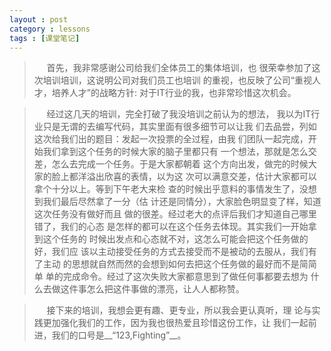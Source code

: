 ```yaml
---
layout : post
category : lessons
tags : [课堂笔记]
---
```


>&nbsp;&nbsp;&nbsp;&nbsp;&nbsp;首先，我非常感谢公司给我们全体员工的集体培训，也
>很荣幸参加了这次培训培训，这说明公司对我们员工也培训
>的重视，也反映了公司“重视人才，培养人才”的战略方针:
>对于IT行业的我，也非常珍惜这次机会。   

>&nbsp;&nbsp;&nbsp;&nbsp;&nbsp;经过这几天的培训，完全打破了我没培训之前认为的想法，
>我以为IT行业只是无谓的去编写代码，其实里面有很多细节可以让我
>们去品尝，列如这次给我们出的题目：发起一次投票的全过程，由我
>们团队一起完成，开始我们拿到这个任务的时候大家的脑子里都只有
>一个想法，那就是怎么交差，怎么去完成一个任务。于是大家都朝着
>这个方向出发，做完的时候大家的脸上都洋溢出欣喜的表情，以为这
>次可以满意交差，估计大家都可以拿个十分以上。等到下午老大来检
>查的时候出乎意料的事情发生了，没想到我们最后尽然拿了一分（估
>计还是同情分），大家脸色明显变了样，知道这次任务没有做好而且
>做的很差。经过老大的点评后我们才知道自己哪里错了，我们的心态
>是怎样的都可以在这个任务去体现。其实我们一开始拿到这个任务的
>时候出发点和心态就不对，这怎么可能会把这个任务做的好，我们应
>该以主动接受任务的方式去接受而不是被动的去服从，我们有了主动
>的思想就自然而然的会想到如何去把这个任务做的最好而不是简简单
>单的完成命令。经过了这次失败大家都意思到了做任何事都要去想为
>什么去做这件事怎么把这件事做的漂亮，让人人都称赞。    

>&nbsp;&nbsp;&nbsp;&nbsp;&nbsp;接下来的培训，我想会更有趣、更专业，所以我会更认真听，理
>论与实践更加强化我们的工作，因为我也很热爱且珍惜这份工作，让
>我们一起前进，我们的口号是__“123,Fighting”__。   